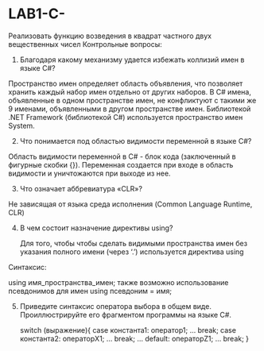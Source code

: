 # LAB1-C-
Реализовать функцию возведения в квадрат частного двух вещественных чисел
Контрольные вопросы:
1) Благодаря какому механизму удается избежать коллизий имен в языке C#?

  Пространство имен определяет область объявления, что позволяет
хранить каждый набор имен отдельно от других наборов. В С# имена,
объявленные в одном пространстве имен, не конфликтуют с такими же
9
именами, объявленными в другом пространстве имен. Библиотекой .NET
Framework (библиотекой С#) используется пространство имен System.

2) Что понимается под областью видимости переменной в языке C#?

  Область видимости переменной в C# - блок кода (заключенный в
  фигурные скобки {}). Переменная создается при входе в область видимости и
  уничтожаются при выходе из нее.
  
3) Что означает аббревиатура «CLR»?

  Не зависящая от языка среда
  исполнения (Common Language Runtime, CLR)
  
4) В чем состоит назначение директивы using?
    
    Для того, чтобы чтобы сделать видимыми пространства имен без
указания полного имени (через ‘.’) используется директива using

Синтаксис:

using имя_пространства_имен;
также возможно использование псевдонимов для имен
using псевдоним = имя;

5) Приведите синтаксис оператора выбора в общем виде.
   Проиллюстрируйте его фрагментом программы на языке C#.
   
   switch (выражение){
      case константа1:
      оператор1;
      …
      break;
      case константа2:
      операторX1;
      …
      break;
      …
      default:
      операторZ1;
      …
      break;
  }
